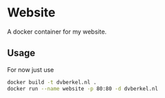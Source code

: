 Website
=======

A docker container for my website.

Usage
-----

For now just use

```sh
docker build -t dvberkel.nl .
docker run --name website -p 80:80 -d dvberkel.nl
```
